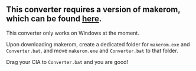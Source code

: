 ## This converter requires a version of makerom, which can be found [here](https://github.com/3DSGuy/Project_CTR/releases/latest/). 

This converter only works on Windows at the moment.

Upon downloading makerom, create a dedicated folder for ``makerom.exe`` and ``Converter.bat``, and move ``makerom.exe`` and ``Converter.bat`` to that folder.

Drag your CIA to ``Converter.bat`` and you are good!
